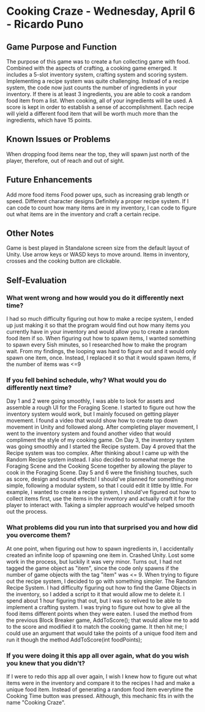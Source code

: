 # Cooking Craze - Wednesday, April 6 - Ricardo Puno

## Game Purpose and Function
The purpose of this game was to create a fun collecting game with food. Combined with the aspects of crafting, a cooking game emerged.
It includes a 5-slot inventory system, crafting system and scoring system. Implementing a recipe system was quite challenging. Instead of a recipe system, the code now just counts the number of ingredients in your inventory. If there is at least 3 ingredients, you are able to cook a random food item from a list. When cooking, all of your ingredients will be used. A score is kept in order to establish a sense of accomplishment. Each recipe will yield a different food item that will be worth much more than the ingredients, which have 15 points. 

## Known Issues or Problems
When dropping food items near the top, they will spawn just north of the player, therefore, out of reach and out of sight. 

## Future Enhancements
Add more food items
Food power ups, such as increasing grab length or speed.
Different character designs
Definitely a proper recipe system. If I can code to count how many items are in my inventory, I can code to figure out what items are in the inventory and craft a certain recipe.

## Other Notes
Game is best played in Standalone screen size from the default layout of Unity.
Use arrow keys or WASD keys to move around.
Items in inventory, crosses and the cooking button are clickable.

## Self-Evaluation
### What went wrong and how would you do it differently next time?
I had so much difficulty figuring out how to make a recipe system, I ended up just making it so that the program would find out how many items you currently have in your inventory and would allow you to create a random food item if so. 
When figuring out how to spawn items, I wanted something to spawn every 5ish minutes, so I researched how to make the program wait. From my findings, the looping was hard to figure out and it would only spawn one item, once. Instead, I replaced it so that it would spawn items, if the number of items was <=9

### If you fell behind schedule, why? What would you do differently next time?
Day 1 and 2 were going smoothly, I was able to look for assets and assemble a rough UI for the Foraging Scene. I started to figure out how the inventory system would work, but I mainly focused on getting player movement. I found a video that would show how to create top down movement in Unity and followed along. 
After completing player movement, I went to the inventory system and found another video that would compliment the style of my cooking game.
On Day 3, the inventory system was going smoothly and I started the Recipe system. 
Day 4 proved that the Recipe system was too complex. After thinking about I came up with the Random Recipe system instead. I also decided to somewhat merge the Foraging Scene and the Cooking Scene together by allowing the player to cook in the Foraging Scene.
Day 5 and 6 were the finishing touches, such as score, design and sound effects!
I should've planned for something more simple, following a modular system, so that I could edit it little by little. For example, I wanted to create a recipe system, I should've figured out how to collect items first, use the items in the inventory and actually craft it for the player to interact with. Taking a simpler approach would've helped smooth out the process.

### What problems did you run into that surprised you and how did you overcome them?
At one point, when figuring out how to spawn ingredients in, I accidentally created an infinite loop of spawning one item in. Crashed Unity. Lost some work in the process, but luckily it was very minor. Turns out, I had not tagged the game object as "item", since the code only spawns if the number of game objects with the tag "item" was <= 9.
When trying to figure out the recipe system, I decided to go with something simpler. The Random Recipe System.
I had difficulty figuring out how to find the Game Objects in the inventory, so I added a script to it that would allow me to delete it. I spend about 1 hour figuring that out, but I was so relived to be able to implement a crafting system.
I was trying to figure out how to give all the food items different points when they were eaten. I used the method from the previous Block Breaker game, AddToScore(); that would allow me to add to the score and modified it to match the cooking game. It then hit me; I could use an argument that would take the points of a unique food item and run it though the method AddToScore(int foodPoints);

### If you were doing it this app all over again, what do you wish you knew that you didn't?
If I were to redo this app all over again, I wish I knew how to figure out what items were in the inventory and compare it to the recipes I had and make a unique food item. Instead of generating a random food item everytime the Cooking Time button was pressed. Although, this mechanic fits in with the name "Cooking Craze".
